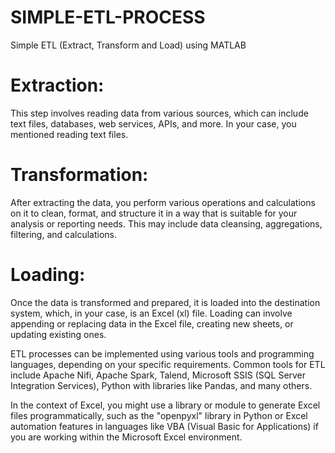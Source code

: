 # SIMPLE-ETL-PROCESS
Simple ETL (Extract, Transform and Load) using MATLAB 
# Extraction:
This step involves reading data from various sources, which can include text files, databases, web services, APIs, and more. In your case, you mentioned reading text files.

# Transformation: 
After extracting the data, you perform various operations and calculations on it to clean, format, and structure it in a way that is suitable for your analysis or reporting needs. This may include data cleansing, aggregations, filtering, and calculations.

# Loading:
Once the data is transformed and prepared, it is loaded into the destination system, which, in your case, is an Excel (xl) file. Loading can involve appending or replacing data in the Excel file, creating new sheets, or updating existing ones.

ETL processes can be implemented using various tools and programming languages, depending on your specific requirements. Common tools for ETL include Apache Nifi, Apache Spark, Talend, Microsoft SSIS (SQL Server Integration Services), Python with libraries like Pandas, and many others.

In the context of Excel, you might use a library or module to generate Excel files programmatically, such as the "openpyxl" library in Python or Excel automation features in languages like VBA (Visual Basic for Applications) if you are working within the Microsoft Excel environment.

